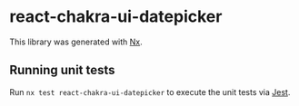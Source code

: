 # react-chakra-ui-datepicker

This library was generated with [Nx](https://nx.dev).

## Running unit tests

Run `nx test react-chakra-ui-datepicker` to execute the unit tests via [Jest](https://jestjs.io).

